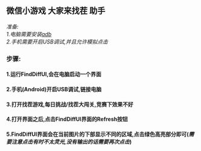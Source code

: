 ## 微信小游戏 大家来找茬 助手

*准备:*  
*1.电脑需要安装[adb](https://developer.android.com/studio/releases/platform-tools.html)*  
*2.手机需要开启USB调试,并且允许模拟点击*

### 步骤:
#### 1.运行FindDiffUI,会在电脑启动一个界面
#### 2.手机(Android)开启USB调试,链接电脑
#### 3.打开找茬游戏,每日挑战/找茬大闯关,竞赛下效果不好
#### 4.打开界面之后,点击FindDiffUI界面的Refresh按钮
#### 5.FindDiffUI界面会在当前图片的下部显示不同的区域,点击绿色高亮部分即可(*需要注意点击有时不太灵光,没有输出的话需要再次点击*)
